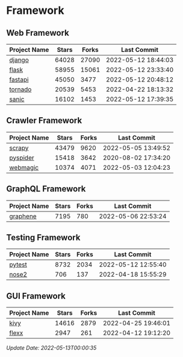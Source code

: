 # Framework

## Web Framework
| Project Name | Stars | Forks | Last Commit |
| ------------ | ----- | ----- | ----------- |
| [django](https://github.com/django/django) | 64028 | 27090 | 2022-05-12 18:44:03 |
| [flask](https://github.com/pallets/flask) | 58955 | 15061 | 2022-05-12 23:33:40 |
| [fastapi](https://github.com/tiangolo/fastapi) | 45050 | 3477 | 2022-05-12 20:48:12 |
| [tornado](https://github.com/tornadoweb/tornado) | 20539 | 5453 | 2022-04-22 18:13:32 |
| [sanic](https://github.com/sanic-org/sanic) | 16102 | 1453 | 2022-05-12 17:39:35 |

## Crawler Framework
| Project Name | Stars | Forks | Last Commit |
| ------------ | ----- | ----- | ----------- |
| [scrapy](https://github.com/scrapy/scrapy) | 43479 | 9620 | 2022-05-05 13:49:52 |
| [pyspider](https://github.com/binux/pyspider) | 15418 | 3642 | 2020-08-02 17:34:20 |
| [webmagic](https://github.com/code4craft/webmagic) | 10374 | 4071 | 2022-05-03 12:04:23 |

## GraphQL Framework
| Project Name | Stars | Forks | Last Commit |
| ------------ | ----- | ----- | ----------- |
| [graphene](https://github.com/graphql-python/graphene) | 7195 | 780 | 2022-05-06 22:53:24 |

## Testing Framework
| Project Name | Stars | Forks | Last Commit |
| ------------ | ----- | ----- | ----------- |
| [pytest](https://github.com/pytest-dev/pytest) | 8732 | 2034 | 2022-05-12 12:55:40 |
| [nose2](https://github.com/nose-devs/nose2) | 706 | 137 | 2022-04-18 15:55:29 |

## GUI Framework
| Project Name | Stars | Forks | Last Commit |
| ------------ | ----- | ----- | ----------- |
| [kivy](https://github.com/kivy/kivy) | 14616 | 2879 | 2022-04-25 19:46:01 |
| [flexx](https://github.com/flexxui/flexx) | 2947 | 261 | 2022-04-12 19:12:20 |

*Update Date: 2022-05-13T00:00:35*